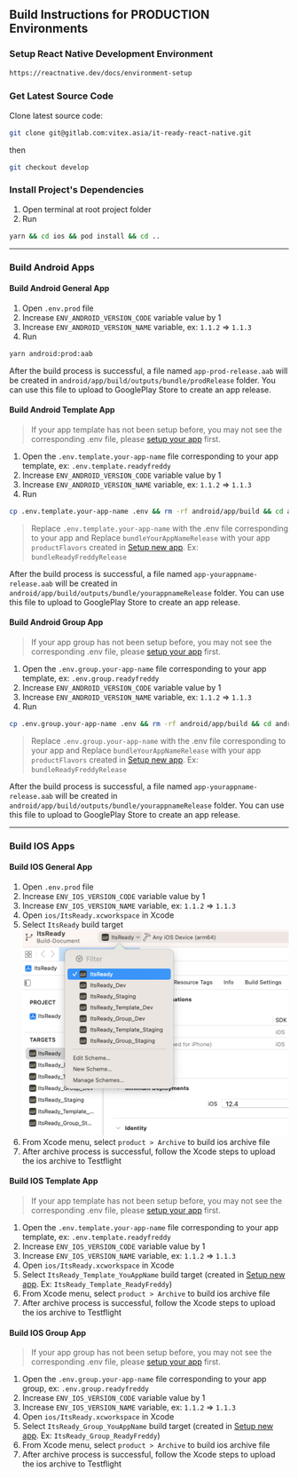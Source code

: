 #

## Build Instructions for PRODUCTION Environments

### Setup React Native Development Environment

```bash
https://reactnative.dev/docs/environment-setup
```

### Get Latest Source Code

Clone latest source code:

```bash
git clone git@gitlab.com:vitex.asia/it-ready-react-native.git
```

then

```bash
git checkout develop
```

### Install Project's Dependencies

1. Open terminal at root project folder
2. Run

```bash
yarn && cd ios && pod install && cd ..
```

---

### Build Android Apps

#### Build Android General App

1. Open `.env.prod` file
2. Increase `ENV_ANDROID_VERSION_CODE` variable value by 1
3. Increase `ENV_ANDROID_VERSION_NAME` variable, ex: `1.1.2` => `1.1.3`
4. Run

```bash
yarn android:prod:aab
```

After the build process is successful, a file named `app-prod-release.aab` will be created in `android/app/build/outputs/bundle/prodRelease` folder.
You can use this file to upload to GooglePlay Store to create an app release.

#### Build Android Template App

> If your app template has not been setup before, you may not see the corresponding .env file, please [setup your app](./setup_new_app.md) first.

1. Open the `.env.template.your-app-name` file corresponding to your app template, ex: `.env.template.readyfreddy`
2. Increase `ENV_ANDROID_VERSION_CODE` variable value by 1
3. Increase `ENV_ANDROID_VERSION_NAME` variable, ex: `1.1.2` => `1.1.3`
4. Run

```bash
cp .env.template.your-app-name .env && rm -rf android/app/build && cd android && ./gradlew bundleYourAppNameRelease && cd ..
```

> Replace `.env.template.your-app-name` with the .env file corresponding to your app and Replace `bundleYourAppNameRelease` with your app `productFlavors` created in [Setup new app](./setup_new_app.md). Ex: `bundleReadyFreddyRelease`

After the build process is successful, a file named `app-yourappname-release.aab` will be created in `android/app/build/outputs/bundle/yourappnameRelease` folder.
You can use this file to upload to GooglePlay Store to create an app release.

#### Build Android Group App

> If your app group has not been setup before, you may not see the corresponding .env file, please [setup your app](./setup_new_app.md) first.

1. Open the `.env.group.your-app-name` file corresponding to your app template, ex: `.env.group.readyfreddy`
2. Increase `ENV_ANDROID_VERSION_CODE` variable value by 1
3. Increase `ENV_ANDROID_VERSION_NAME` variable, ex: `1.1.2` => `1.1.3`
4. Run

```bash
cp .env.group.your-app-name .env && rm -rf android/app/build && cd android && ./gradlew bundleYourAppNameRelease && cd ..
```

> Replace `.env.group.your-app-name` with the .env file corresponding to your app and Replace `bundleYourAppNameRelease` with your app `productFlavors` created in [Setup new app](./setup_new_app.md). Ex: `bundleReadyFreddyRelease`

After the build process is successful, a file named `app-yourappname-release.aab` will be created in `android/app/build/outputs/bundle/yourappnameRelease` folder.
You can use this file to upload to GooglePlay Store to create an app release.

---

### Build IOS Apps

#### Build IOS General App

1. Open `.env.prod` file
2. Increase `ENV_IOS_VERSION_CODE` variable value by 1
3. Increase `ENV_IOS_VERSION_NAME` variable, ex: `1.1.2` => `1.1.3`
4. Open `ios/ItsReady.xcworkspace` in Xcode
5. Select `ItsReady` build target
   ![alt text](image/product_general_build_target.png "App Build Target")
6. From Xcode menu, select `product > Archive` to build ios archive file
7. After archive process is successful, follow the Xcode steps to upload the ios archive to Testflight

#### Build IOS Template App

> If your app template has not been setup before, you may not see the corresponding .env file, please [setup your app](./setup_new_app.md) first.

1. Open the `.env.template.your-app-name` file corresponding to your app template, ex: `.env.template.readyfreddy`
2. Increase `ENV_IOS_VERSION_CODE` variable value by 1
3. Increase `ENV_IOS_VERSION_NAME` variable, ex: `1.1.2` => `1.1.3`
4. Open `ios/ItsReady.xcworkspace` in Xcode
5. Select `ItsReady_Template_YouAppName` build target (created in [Setup new app](./setup_new_app.md). Ex: `ItsReady_Template_ReadyFreddy`)
6. From Xcode menu, select `product > Archive` to build ios archive file
7. After archive process is successful, follow the Xcode steps to upload the ios archive to Testflight

#### Build IOS Group App

> If your app group has not been setup before, you may not see the corresponding .env file, please [setup your app](./setup_new_app.md) first.

1. Open the `.env.group.your-app-name` file corresponding to your app group, ex: `.env.group.readyfreddy`
2. Increase `ENV_IOS_VERSION_CODE` variable value by 1
3. Increase `ENV_IOS_VERSION_NAME` variable, ex: `1.1.2` => `1.1.3`
4. Open `ios/ItsReady.xcworkspace` in Xcode
5. Select `ItsReady_Group_YouAppName` build target (created in [Setup new app](./setup_new_app.md). Ex: `ItsReady_Group_ReadyFreddy`)
6. From Xcode menu, select `product > Archive` to build ios archive file
7. After archive process is successful, follow the Xcode steps to upload the ios archive to Testflight
